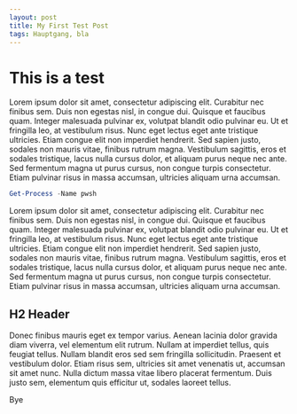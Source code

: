 ```yaml
---
layout: post
title: My First Test Post
tags: Hauptgang, bla
---
```

# This is a test

Lorem ipsum dolor sit amet, consectetur adipiscing elit. Curabitur nec finibus sem. Duis non egestas nisl, in congue dui. Quisque et faucibus quam. Integer malesuada pulvinar ex, volutpat blandit odio pulvinar eu. Ut et fringilla leo, at vestibulum risus. Nunc eget lectus eget ante tristique ultricies. Etiam congue elit non imperdiet hendrerit. Sed sapien justo, sodales non mauris vitae, finibus rutrum magna. Vestibulum sagittis, eros et sodales tristique, lacus nulla cursus dolor, et aliquam purus neque nec ante. Sed fermentum magna ut purus cursus, non congue turpis consectetur. Etiam pulvinar risus in massa accumsan, ultricies aliquam urna accumsan.

```powershell
Get-Process -Name pwsh
```

Lorem ipsum dolor sit amet, consectetur adipiscing elit. Curabitur nec finibus sem. Duis non egestas nisl, in congue dui. Quisque et faucibus quam. Integer malesuada pulvinar ex, volutpat blandit odio pulvinar eu. Ut et fringilla leo, at vestibulum risus. Nunc eget lectus eget ante tristique ultricies. Etiam congue elit non imperdiet hendrerit. Sed sapien justo, sodales non mauris vitae, finibus rutrum magna. Vestibulum sagittis, eros et sodales tristique, lacus nulla cursus dolor, et aliquam purus neque nec ante. Sed fermentum magna ut purus cursus, non congue turpis consectetur. Etiam pulvinar risus in massa accumsan, ultricies aliquam urna accumsan.

## H2 Header

Donec finibus mauris eget ex tempor varius. Aenean lacinia dolor gravida diam viverra, vel elementum elit rutrum. Nullam at imperdiet tellus, quis feugiat tellus. Nullam blandit eros sed sem fringilla sollicitudin. Praesent et vestibulum dolor. Etiam risus sem, ultricies sit amet venenatis ut, accumsan sit amet nunc. Nulla dictum massa vitae libero placerat fermentum. Duis justo sem, elementum quis efficitur ut, sodales laoreet tellus.



Bye
